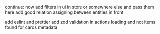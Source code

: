 continue:
now add filters in ui in store or somewhere else and pass them here
add good relation assigning between entities in front

add eslint and prettier
add zod validation in actions
loading and not items found for cards
metadata
